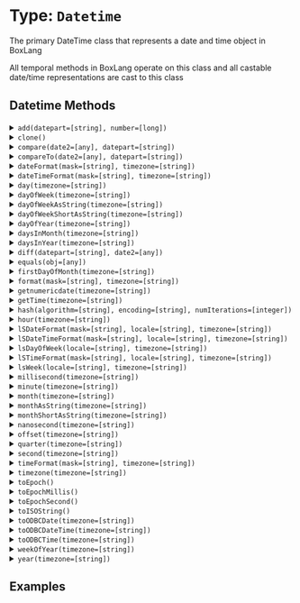 [comment]: # (Note: This documentation is generated dynamically in the build process.  To modify the contents, change the javadoc on the type class, itself)

# Type: `Datetime`

The primary DateTime class that represents a date and time object in BoxLang

 All temporal methods in BoxLang operate on this class and all castable date/time representations are cast to this class

## Datetime Methods

<details>
<summary><code>add(datepart=[string], number=[long])</code></summary>

Modifies a date object by date part and integer time unit

Arguments:

| Argument | Type | Required | Default |
|----------|------|----------|---------|
| `datepart` | `string` | `true` | `null` |
| `number` | `long` | `true` | `null` |

</details>
<details>
<summary><code>clone()</code></summary>


</details>
<details>
<summary><code>compare(date2=[any], datepart=[string])</code></summary>

Compares the difference between two dates - returning 0 if equal, -1 if date2 is less than date1 and 1 if the inverse

Arguments:

| Argument | Type | Required | Default |
|----------|------|----------|---------|
| `date2` | `any` | `true` | `null` |
| `datepart` | `string` | `false` | `null` |

</details>
<details>
<summary><code>compareTo(date2=[any], datepart=[string])</code></summary>

Compares the difference between two dates - returning 0 if equal, -1 if date2 is less than date1 and 1 if the inverse

Arguments:

| Argument | Type | Required | Default |
|----------|------|----------|---------|
| `date2` | `any` | `true` | `null` |
| `datepart` | `string` | `false` | `null` |

</details>
<details>
<summary><code>dateFormat(mask=[string], timezone=[string])</code></summary>

Formats a datetime, date or time

Arguments:

| Argument | Type | Required | Default |
|----------|------|----------|---------|
| `mask` | `string` | `false` | `null` |
| `timezone` | `string` | `false` | `null` |

</details>
<details>
<summary><code>dateTimeFormat(mask=[string], timezone=[string])</code></summary>

Formats a datetime, date or time

Arguments:

| Argument | Type | Required | Default |
|----------|------|----------|---------|
| `mask` | `string` | `false` | `null` |
| `timezone` | `string` | `false` | `null` |

</details>
<details>
<summary><code>day(timezone=[string])</code></summary>

Provides the BIF and member functions for all time unit request with no arguments

Arguments:

| Argument | Type | Required | Default |
|----------|------|----------|---------|
| `timezone` | `string` | `false` | `null` |

</details>
<details>
<summary><code>dayOfWeek(timezone=[string])</code></summary>

Provides the BIF and member functions for all time unit request with no arguments

Arguments:

| Argument | Type | Required | Default |
|----------|------|----------|---------|
| `timezone` | `string` | `false` | `null` |

</details>
<details>
<summary><code>dayOfWeekAsString(timezone=[string])</code></summary>

Provides the BIF and member functions for all time unit request with no arguments

Arguments:

| Argument | Type | Required | Default |
|----------|------|----------|---------|
| `timezone` | `string` | `false` | `null` |

</details>
<details>
<summary><code>dayOfWeekShortAsString(timezone=[string])</code></summary>

Provides the BIF and member functions for all time unit request with no arguments

Arguments:

| Argument | Type | Required | Default |
|----------|------|----------|---------|
| `timezone` | `string` | `false` | `null` |

</details>
<details>
<summary><code>dayOfYear(timezone=[string])</code></summary>

Provides the BIF and member functions for all time unit request with no arguments

Arguments:

| Argument | Type | Required | Default |
|----------|------|----------|---------|
| `timezone` | `string` | `false` | `null` |

</details>
<details>
<summary><code>daysInMonth(timezone=[string])</code></summary>

Provides the BIF and member functions for all time unit request with no arguments

Arguments:

| Argument | Type | Required | Default |
|----------|------|----------|---------|
| `timezone` | `string` | `false` | `null` |

</details>
<details>
<summary><code>daysInYear(timezone=[string])</code></summary>

Provides the BIF and member functions for all time unit request with no arguments

Arguments:

| Argument | Type | Required | Default |
|----------|------|----------|---------|
| `timezone` | `string` | `false` | `null` |

</details>
<details>
<summary><code>diff(datepart=[string], date2=[any])</code></summary>

Returns the numeric difference in the requested date part between two dates

Arguments:

| Argument | Type | Required | Default |
|----------|------|----------|---------|
| `datepart` | `string` | `true` | `null` |
| `date2` | `any` | `true` | `null` |

</details>
<details>
<summary><code>equals(obj=[any])</code></summary>

Indicates whether some other object is "equal to" this one.

Arguments:

| Argument | Type | Required | Default |
|----------|------|----------|---------|
| `obj` | `any` | `true` | `null` |

</details>
<details>
<summary><code>firstDayOfMonth(timezone=[string])</code></summary>

Provides the BIF and member functions for all time unit request with no arguments

Arguments:

| Argument | Type | Required | Default |
|----------|------|----------|---------|
| `timezone` | `string` | `false` | `null` |

</details>
<details>
<summary><code>format(mask=[string], timezone=[string])</code></summary>

Formats a datetime, date or time

Arguments:

| Argument | Type | Required | Default |
|----------|------|----------|---------|
| `mask` | `string` | `false` | `null` |
| `timezone` | `string` | `false` | `null` |

</details>
<details>
<summary><code>getnumericdate(timezone=[string])</code></summary>

Provides the BIF and member functions for all time unit request with no arguments

Arguments:

| Argument | Type | Required | Default |
|----------|------|----------|---------|
| `timezone` | `string` | `false` | `null` |

</details>
<details>
<summary><code>getTime(timezone=[string])</code></summary>

Provides the BIF and member functions for all time unit request with no arguments

Arguments:

| Argument | Type | Required | Default |
|----------|------|----------|---------|
| `timezone` | `string` | `false` | `null` |

</details>
<details>
<summary><code>hash(algorithm=[string], encoding=[string], numIterations=[integer])</code></summary>

Creates an algorithmic hash of an object

Arguments:

| Argument | Type | Required | Default |
|----------|------|----------|---------|
| `algorithm` | `string` | `false` | `MD5` |
| `encoding` | `string` | `false` | `utf-8` |
| `numIterations` | `integer` | `false` | `1` |

</details>
<details>
<summary><code>hour(timezone=[string])</code></summary>

Provides the BIF and member functions for all time unit request with no arguments

Arguments:

| Argument | Type | Required | Default |
|----------|------|----------|---------|
| `timezone` | `string` | `false` | `null` |

</details>
<details>
<summary><code>lSDateFormat(mask=[string], locale=[string], timezone=[string])</code></summary>

Formats a date in a locale-specific format

Arguments:

| Argument | Type | Required | Default |
|----------|------|----------|---------|
| `mask` | `string` | `false` | `null` |
| `locale` | `string` | `false` | `null` |
| `timezone` | `string` | `false` | `null` |

</details>
<details>
<summary><code>lSDateTimeFormat(mask=[string], locale=[string], timezone=[string])</code></summary>

Formats a date in a locale-specific format

Arguments:

| Argument | Type | Required | Default |
|----------|------|----------|---------|
| `mask` | `string` | `false` | `null` |
| `locale` | `string` | `false` | `null` |
| `timezone` | `string` | `false` | `null` |

</details>
<details>
<summary><code>lsDayOfWeek(locale=[string], timezone=[string])</code></summary>

Provides the Localized BIF and member functions for time units ( e.g.

different locales have different start days to the week )

Arguments:

| Argument | Type | Required | Default |
|----------|------|----------|---------|
| `locale` | `string` | `false` | `null` |
| `timezone` | `string` | `false` | `null` |

</details>
<details>
<summary><code>lSTimeFormat(mask=[string], locale=[string], timezone=[string])</code></summary>

Formats a date in a locale-specific format

Arguments:

| Argument | Type | Required | Default |
|----------|------|----------|---------|
| `mask` | `string` | `false` | `null` |
| `locale` | `string` | `false` | `null` |
| `timezone` | `string` | `false` | `null` |

</details>
<details>
<summary><code>lsWeek(locale=[string], timezone=[string])</code></summary>

Provides the Localized BIF and member functions for time units ( e.g.

different locales have different start days to the week )

Arguments:

| Argument | Type | Required | Default |
|----------|------|----------|---------|
| `locale` | `string` | `false` | `null` |
| `timezone` | `string` | `false` | `null` |

</details>
<details>
<summary><code>millisecond(timezone=[string])</code></summary>

Provides the BIF and member functions for all time unit request with no arguments

Arguments:

| Argument | Type | Required | Default |
|----------|------|----------|---------|
| `timezone` | `string` | `false` | `null` |

</details>
<details>
<summary><code>minute(timezone=[string])</code></summary>

Provides the BIF and member functions for all time unit request with no arguments

Arguments:

| Argument | Type | Required | Default |
|----------|------|----------|---------|
| `timezone` | `string` | `false` | `null` |

</details>
<details>
<summary><code>month(timezone=[string])</code></summary>

Provides the BIF and member functions for all time unit request with no arguments

Arguments:

| Argument | Type | Required | Default |
|----------|------|----------|---------|
| `timezone` | `string` | `false` | `null` |

</details>
<details>
<summary><code>monthAsString(timezone=[string])</code></summary>

Provides the BIF and member functions for all time unit request with no arguments

Arguments:

| Argument | Type | Required | Default |
|----------|------|----------|---------|
| `timezone` | `string` | `false` | `null` |

</details>
<details>
<summary><code>monthShortAsString(timezone=[string])</code></summary>

Provides the BIF and member functions for all time unit request with no arguments

Arguments:

| Argument | Type | Required | Default |
|----------|------|----------|---------|
| `timezone` | `string` | `false` | `null` |

</details>
<details>
<summary><code>nanosecond(timezone=[string])</code></summary>

Provides the BIF and member functions for all time unit request with no arguments

Arguments:

| Argument | Type | Required | Default |
|----------|------|----------|---------|
| `timezone` | `string` | `false` | `null` |

</details>
<details>
<summary><code>offset(timezone=[string])</code></summary>

Provides the BIF and member functions for all time unit request with no arguments

Arguments:

| Argument | Type | Required | Default |
|----------|------|----------|---------|
| `timezone` | `string` | `false` | `null` |

</details>
<details>
<summary><code>quarter(timezone=[string])</code></summary>

Provides the BIF and member functions for all time unit request with no arguments

Arguments:

| Argument | Type | Required | Default |
|----------|------|----------|---------|
| `timezone` | `string` | `false` | `null` |

</details>
<details>
<summary><code>second(timezone=[string])</code></summary>

Provides the BIF and member functions for all time unit request with no arguments

Arguments:

| Argument | Type | Required | Default |
|----------|------|----------|---------|
| `timezone` | `string` | `false` | `null` |

</details>
<details>
<summary><code>timeFormat(mask=[string], timezone=[string])</code></summary>

Formats a datetime, date or time

Arguments:

| Argument | Type | Required | Default |
|----------|------|----------|---------|
| `mask` | `string` | `false` | `null` |
| `timezone` | `string` | `false` | `null` |

</details>
<details>
<summary><code>timezone(timezone=[string])</code></summary>

Provides the BIF and member functions for all time unit request with no arguments

Arguments:

| Argument | Type | Required | Default |
|----------|------|----------|---------|
| `timezone` | `string` | `false` | `null` |

</details>
<details>
<summary><code>toEpoch()</code></summary>

Returns this date time in epoch time ( seconds )
</details>
<details>
<summary><code>toEpochMillis()</code></summary>

Returns this date time in epoch milliseconds
</details>
<details>
<summary><code>toEpochSecond()</code></summary>


</details>
<details>
<summary><code>toISOString()</code></summary>

Returns the date time representation as a string in the specified format mask
</details>
<details>
<summary><code>toODBCDate(timezone=[string])</code></summary>

Creates a DateTime object with the format set to ODBC Implicit format

Arguments:

| Argument | Type | Required | Default |
|----------|------|----------|---------|
| `timezone` | `string` | `false` | `null` |

</details>
<details>
<summary><code>toODBCDateTime(timezone=[string])</code></summary>

Creates a DateTime object with the format set to ODBC Implicit format

Arguments:

| Argument | Type | Required | Default |
|----------|------|----------|---------|
| `timezone` | `string` | `false` | `null` |

</details>
<details>
<summary><code>toODBCTime(timezone=[string])</code></summary>

Creates a DateTime object with the format set to ODBC Implicit format

Arguments:

| Argument | Type | Required | Default |
|----------|------|----------|---------|
| `timezone` | `string` | `false` | `null` |

</details>
<details>
<summary><code>weekOfYear(timezone=[string])</code></summary>

Provides the BIF and member functions for all time unit request with no arguments

Arguments:

| Argument | Type | Required | Default |
|----------|------|----------|---------|
| `timezone` | `string` | `false` | `null` |

</details>
<details>
<summary><code>year(timezone=[string])</code></summary>

Provides the BIF and member functions for all time unit request with no arguments

Arguments:

| Argument | Type | Required | Default |
|----------|------|----------|---------|
| `timezone` | `string` | `false` | `null` |

</details>


## Examples
